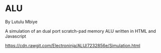 # ALU
By Lutulu Mbiye

A simulation of an dual port scratch-pad memory ALU written in HTML and Javascript

https://cdn.rawgit.com/Electroninja/ALU/7232856e/Simulation.html
